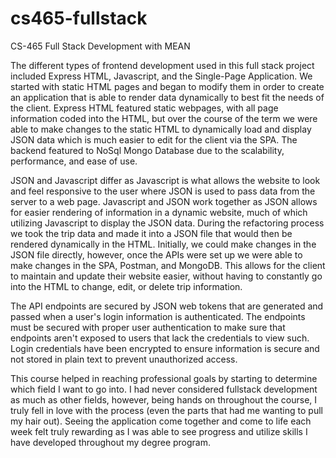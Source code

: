 # cs465-fullstack
CS-465 Full Stack Development with MEAN

The different types of frontend development used in this full stack project included Express HTML, Javascript, and the Single-Page Application. We started with static HTML pages and began to modify them in order to create an application that is able to render data dynamically to best fit the needs of the client. Express HTML featured static webpages, with all page information coded into the HTML, but over the course of the term we were able to make changes to the static HTML to dynamically load and display JSON data which is much easier to edit for the client via the SPA. The backend featured to NoSql Mongo Database due to the scalability, performance, and ease of use. 

JSON and Javascript differ as Javascript is what allows the website to look and feel responsive to the user where JSON is used to pass data from the server to a web page. Javascript and JSON work together as JSON allows for easier rendering of information in a dynamic website, much of which utilizing Javascript to display the JSON data. During the refactoring process we took the trip data and made it into a JSON file that would then be rendered dynamically in the HTML. Initially, we could make changes in the JSON file directly, however, once the APIs were set up we were able to make changes in the SPA, Postman, and MongoDB. This allows for the client to maintain and update their website easier, without having to constantly go into the HTML to change, edit, or delete trip information.

The API endpoints are secured by JSON web tokens that are generated and passed when a user's login information is authenticated. The endpoints must be secured with proper user authentication to make sure that endpoints aren't exposed to users that lack the credentials to view such. Login credentials have been encrypted to ensure information is secure and not stored in plain text to prevent unauthorized access. 

This course helped in reaching professional goals by starting to determine which field I want to go into. I had never considered fullstack development as much as other fields, however, being hands on throughout the course, I truly fell in love with the process (even the parts that had me wanting to pull my hair out). Seeing the application come together and come to life each week felt truly rewarding as I was able to see progress and utilize skills I have developed throughout my degree program. 
